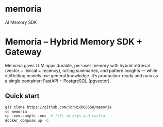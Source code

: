 # memoria
AI Memory SDK
# Memoria – Hybrid Memory SDK + Gateway

Memoria gives LLM apps durable, per‑user memory with hybrid retrieval (vector + lexical + recency), rolling summaries, and pattern insights — while still letting models use general knowledge. It’s production-ready and runs as a single container: FastAPI + PostgreSQL (pgvector).

## Quick start

```bash
git clone https://github.com/jonwick68658/memoria
cd memoria
cp .env.sample .env  # fill in keys and config
docker compose up -d